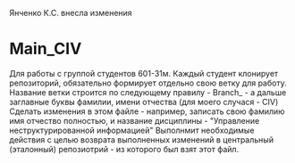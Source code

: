 Янченко К.С. внесла изменения
# Main_CIV
Для работы с группой студентов 601-31м.
Каждый студент клонирует репозиторий, обязательно формирует отдельно свою ветку для работу.
Название ветки строится по следующему правилу - Branch_ - а дальше заглавные буквы фамилии, имени отчества (для моего случася - CIV)
Сделать изменения в этом файле - например, записать свою фамилию имя отчество полностью, и название дисциплины - "Управление неструктурированной информацией"
Выполнмит необходимые действия с целью возврата выполненных изменений в центральный (эталонный) репозиотрий - из которого был взят этот файл.
